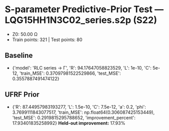 # S-parameter Predictive-Prior Test — LQG15HH1N3C02_series.s2p (S22)
- Z0: 50.00 Ω
- Train points: 321  |  Test points: 80

## Baseline
- {'model': 'RLC series -> Γ', 'R': 94.17647058823529, 'L': 1e-10, 'C': 5e-12, 'train_MSE': 0.37097981522529866, 'test_MSE': 0.3557887491474122}

## UFRF Prior
- {'R': 87.44957983193277, 'L': 1.5e-10, 'C': 7.5e-12, 'a': 0.2, 'phi': 3.7699111843077517, 'train_MSE': np.float64(0.306087425153449), 'test_MSE': 0.2919815295788652, 'improvement_percent': 17.93401835258992}
**Held-out improvement:** 17.93%